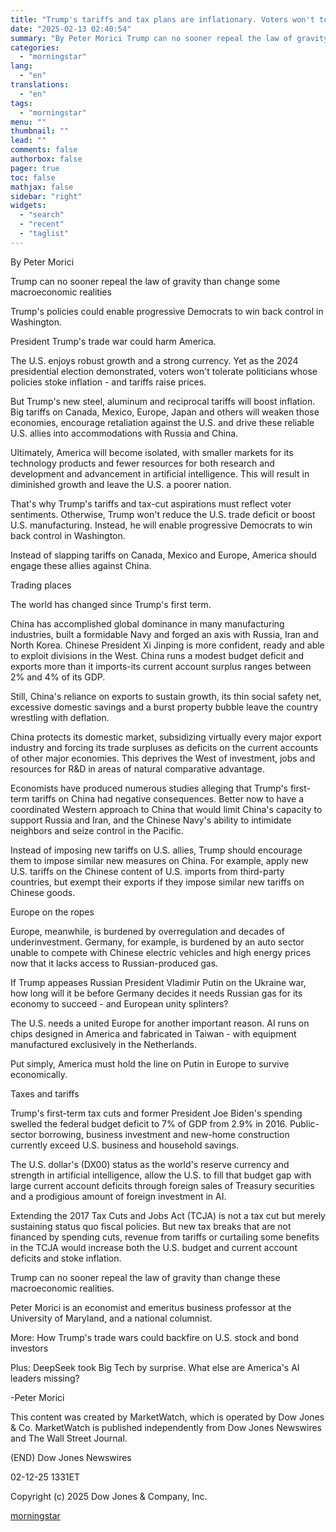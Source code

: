 ```yaml
---
title: "Trump's tariffs and tax plans are inflationary. Voters won't tolerate it."
date: "2025-02-13 02:40:54"
summary: "By Peter Morici Trump can no sooner repeal the law of gravity than change some macroeconomic realities Trump's policies could enable progressive Democrats to win back control in Washington. President Trump's trade war could harm America. The U.S. enjoys robust growth and a strong currency. Yet as the 2024 presidential..."
categories:
  - "morningstar"
lang:
  - "en"
translations:
  - "en"
tags:
  - "morningstar"
menu: ""
thumbnail: ""
lead: ""
comments: false
authorbox: false
pager: true
toc: false
mathjax: false
sidebar: "right"
widgets:
  - "search"
  - "recent"
  - "taglist"
---
```


By Peter Morici

Trump can no sooner repeal the law of gravity than change some macroeconomic realities

Trump's policies could enable progressive Democrats to win back control in Washington.

President Trump's trade war could harm America.

The U.S. enjoys robust growth and a strong currency. Yet as the 2024 presidential election demonstrated, voters won't tolerate politicians whose policies stoke inflation - and tariffs raise prices.

But Trump's new steel, aluminum and reciprocal tariffs will boost inflation. Big tariffs on Canada, Mexico, Europe, Japan and others will weaken those economies, encourage retaliation against the U.S. and drive these reliable U.S. allies into accommodations with Russia and China.

Ultimately, America will become isolated, with smaller markets for its technology products and fewer resources for both research and development and advancement in artificial intelligence. This will result in diminished growth and leave the U.S. a poorer nation.

That's why Trump's tariffs and tax-cut aspirations must reflect voter sentiments. Otherwise, Trump won't reduce the U.S. trade deficit or boost U.S. manufacturing. Instead, he will enable progressive Democrats to win back control in Washington.

Instead of slapping tariffs on Canada, Mexico and Europe, America should engage these allies against China.

Trading places

The world has changed since Trump's first term.

China has accomplished global dominance in many manufacturing industries, built a formidable Navy and forged an axis with Russia, Iran and North Korea. Chinese President Xi Jinping is more confident, ready and able to exploit divisions in the West. China runs a modest budget deficit and exports more than it imports-its current account surplus ranges between 2% and 4% of its GDP.

Still, China's reliance on exports to sustain growth, its thin social safety net, excessive domestic savings and a burst property bubble leave the country wrestling with deflation.

China protects its domestic market, subsidizing virtually every major export industry and forcing its trade surpluses as deficits on the current accounts of other major economies. This deprives the West of investment, jobs and resources for R&D in areas of natural comparative advantage.

Economists have produced numerous studies alleging that Trump's first-term tariffs on China had negative consequences. Better now to have a coordinated Western approach to China that would limit China's capacity to support Russia and Iran, and the Chinese Navy's ability to intimidate neighbors and seize control in the Pacific.

Instead of imposing new tariffs on U.S. allies, Trump should encourage them to impose similar new measures on China. For example, apply new U.S. tariffs on the Chinese content of U.S. imports from third-party countries, but exempt their exports if they impose similar new tariffs on Chinese goods.

Europe on the ropes

Europe, meanwhile, is burdened by overregulation and decades of underinvestment. Germany, for example, is burdened by an auto sector unable to compete with Chinese electric vehicles and high energy prices now that it lacks access to Russian-produced gas.

If Trump appeases Russian President Vladimir Putin on the Ukraine war, how long will it be before Germany decides it needs Russian gas for its economy to succeed - and European unity splinters?

The U.S. needs a united Europe for another important reason. AI runs on chips designed in America and fabricated in Taiwan - with equipment manufactured exclusively in the Netherlands.

Put simply, America must hold the line on Putin in Europe to survive economically.

Taxes and tariffs

Trump's first-term tax cuts and former President Joe Biden's spending swelled the federal budget deficit to 7% of GDP from 2.9% in 2016. Public-sector borrowing, business investment and new-home construction currently exceed U.S. business and household savings.

The U.S. dollar's (DX00) status as the world's reserve currency and strength in artificial intelligence, allow the U.S. to fill that budget gap with large current account deficits through foreign sales of Treasury securities and a prodigious amount of foreign investment in AI.

Extending the 2017 Tax Cuts and Jobs Act (TCJA) is not a tax cut but merely sustaining status quo fiscal policies. But new tax breaks that are not financed by spending cuts, revenue from tariffs or curtailing some benefits in the TCJA would increase both the U.S. budget and current account deficits and stoke inflation.

Trump can no sooner repeal the law of gravity than change these macroeconomic realities.

Peter Morici is an economist and emeritus business professor at the University of Maryland, and a national columnist.

More: How Trump's trade wars could backfire on U.S. stock and bond investors

Plus: DeepSeek took Big Tech by surprise. What else are America's AI leaders missing?

-Peter Morici

This content was created by MarketWatch, which is operated by Dow Jones & Co. MarketWatch is published independently from Dow Jones Newswires and The Wall Street Journal.

(END) Dow Jones Newswires

02-12-25 1331ET

Copyright (c) 2025 Dow Jones & Company, Inc.

[morningstar](https://www.morningstar.com/news/marketwatch/20250212312/trumps-tariffs-and-tax-plans-are-inflationary-voters-wont-tolerate-it)
